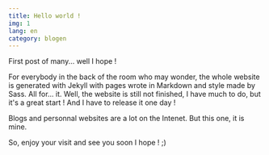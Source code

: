 ```yaml
---
title: Hello world !
img: 1
lang: en
category: blogen
---
```


First post of many... well I hope !

For everybody in the back of the room who may wonder, the whole website is generated with Jekyll with pages wrote in Markdown and style made by Sass. All for... it. Well, the website is still not finished, I have much to do, but it's a great start ! And I have to release it one day !

Blogs and personnal websites are a lot on the Intenet. But this one, it is mine.

So, enjoy your visit and see you soon I hope ! ;)
